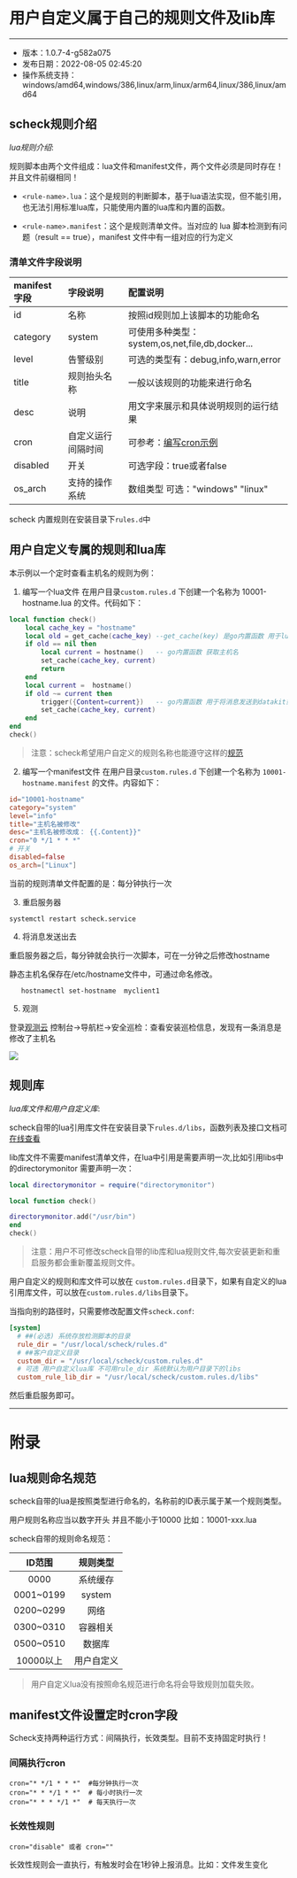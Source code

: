 # 用户自定义属于自己的规则文件及lib库
---

- 版本：1.0.7-4-g582a075
- 发布日期：2022-08-05 02:45:20
- 操作系统支持：windows/amd64,windows/386,linux/arm,linux/arm64,linux/386,linux/amd64

## scheck规则介绍
*lua规则介绍*:

规则脚本由两个文件组成：lua文件和manifest文件，两个文件必须是同时存在！并且文件前缀相同！

- `<rule-name>.lua`：这个是规则的判断脚本，基于lua语法实现，但不能引用，也无法引用标准lua库，只能使用内置的lua库和内置的函数。

- `<rule-name>.manifest`：这个是规则清单文件。当对应的 lua 脚本检测到有问题（result == true），manifest 文件中有一组对应的行为定义

### 清单文件字段说明

| manifest字段 | 字段说明 | 配置说明 |
| :--- | :---- | :---- |
| id | 名称 | 按照id规则加上该脚本的功能命名 |
| category | system | 可使用多种类型：system,os,net,file,db,docker... |
| level | 告警级别 | 可选的类型有：debug,info,warn,error |
| title | 规则抬头名称 | 一般以该规则的功能来进行命名 |
| desc | 说明 | 用文字来展示和具体说明规则的运行结果 |
| cron | 自定义运行间隔时间 | 可参考：[编写cron示例](#编写cron) |
| disabled | 开关 | 可选字段：true或者false |
| os_arch | 支持的操作系统 | 数组类型 可选："windows" "linux" |


 scheck 内置规则在安装目录下`rules.d`中

## 用户自定义专属的规则和lua库
本示例以一个定时查看主机名的规则为例：
1. 编写一个lua文件
在用户目录`custom.rules.d` 下创建一个名称为 10001-hostname.lua 的文件。代码如下：
``` lua
local function check()
    local cache_key = "hostname"
    local old = get_cache(cache_key) --get_cache(key) 是go内置函数 用于lua脚本缓存，搭配set_cache(cache_key, current)使用
    if old == nil then
        local current = hostname()   -- go内置函数 获取主机名
        set_cache(cache_key, current)
        return
    end
    local current =  hostname()
    if old ~= current then
        trigger({Content=current})   -- go内置函数 用于将消息发送到datakit或者本机日志中
        set_cache(cache_key, current)
    end
end
check()
```

> 注意：scheck希望用户自定义的规则名称也能遵守这样的[规范](#lua规则命名规范)

2. 编写一个manifest文件
在用户目录`custom.rules.d` 下创建一个名称为 `10001-hostname.manifest` 的文件。内容如下：

``` toml
id="10001-hostname"
category="system"
level="info"
title="主机名被修改"
desc="主机名被修改成： {{.Content}}"
cron="0 */1 * * *"
# 开关
disabled=false
os_arch=["Linux"]

```

当前的规则清单文件配置的是：每分钟执行一次


3. 重启服务器

```shell
systemctl restart scheck.service
```

4. 将消息发送出去

重启服务器之后，每分钟就会执行一次脚本，可在一分钟之后修改hostname

静态主机名保存在/etc/hostname文件中，可通过命名修改。

``` shell
   hostnamectl set-hostname  myclient1
```

5. 观测

登录[观测云](https://www.guance.com) 控制台->导航栏->安全巡检：查看安装巡检信息，发现有一条消息是修改了主机名

   ![](../img/image-hostname.png)


## 规则库
*lua库文件和用户自定义库*:

scheck自带的lua引用库文件在安装目录下`rules.d/libs`，函数列表及接口文档可[在线查看](funcs.md)

lib库文件不需要manifest清单文件，在lua中引用是需要声明一次,比如引用libs中的directorymonitor 需要声明一次：

```lua
local directorymonitor = require("directorymonitor")

local function check()

directorymonitor.add("/usr/bin")
end
check()
```

> 注意：用户不可修改scheck自带的lib库和lua规则文件,每次安装更新和重启服务都会重新覆盖规则文件。


用户自定义的规则和库文件可以放在 `custom.rules.d`目录下，如果有自定义的lua引用库文件，可以放在`custom.rules.d/libs`目录下。

当指向别的路径时，只需要修改配置文件`scheck.conf`:

``` toml
[system]
  # ##(必选) 系统存放检测脚本的目录
  rule_dir = "/usr/local/scheck/rules.d"
  # ##客户自定义目录
  custom_dir = "/usr/local/scheck/custom.rules.d"
  # 可选 用户自定义lua库 不可用rule_dir 系统默认为用户目录下的libs
  custom_rule_lib_dir = "/usr/local/scheck/custom.rules.d/libs"
```
然后重启服务即可。

-------------------
# 附录

## lua规则命名规范

scheck自带的lua是按照类型进行命名的，名称前的ID表示属于某一个规则类型。

用户规则名称应当以数字开头 并且不能小于10000 比如：10001-xxx.lua

scheck自带的规则命名规范：

| ID范围 | 规则类型 |
| :---: | :----: |
| 0000 | 系统缓存 |
| 0001~0199 | system |
| 0200~0299 | 网络 |
| 0300~0310 | 容器相关 |
| 0500~0510 | 数据库 |
| 10000以上 | 用户自定义 |

> 用户自定义lua没有按照命名规范进行命名将会导致规则加载失败。

## manifest文件设置定时cron字段
Scheck支持两种运行方式：间隔执行，长效类型。目前不支持固定时执行！

### 间隔执行cron
```shell
cron="* */1 * * *"  #每分钟执行一次
cron="* * */1 * *"  # 每小时执行一次
cron="* * * */1 *"  # 每天执行一次
```
### 长效性规则

```shell
cron="disable" 或者 cron=""  
```

长效性规则会一直执行，有触发时会在1秒钟上报消息。比如：文件发生变化

